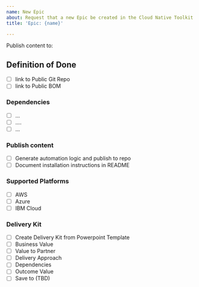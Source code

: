 ```yaml
---
name: New Epic
about: Request that a new Epic be created in the Cloud Native Toolkit
title: 'Epic: {name}'

---
```


Publish content to: 

## Definition of Done

- [ ] link to Public Git Repo 
- [ ] link to Public BOM

### Dependencies

- [ ] ...
- [ ] ....
- [ ] ...

### Publish content

- [ ] Generate automation logic and publish to repo 
- [ ] Document installation instructions in README 

### Supported Platforms

- [ ] AWS
- [ ] Azure
- [ ] IBM Cloud

### Delivery Kit

- [ ] Create Delivery Kit from Powerpoint Template 
- [ ] Business Value
- [ ] Value to Partner
- [ ] Delivery Approach
- [ ] Dependencies 
- [ ] Outcome Value
- [ ] Save to (TBD)
